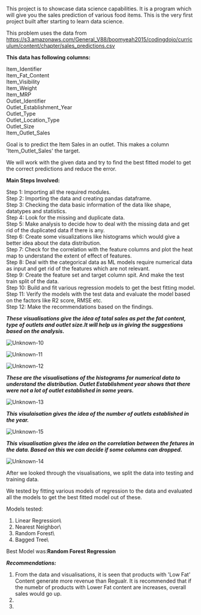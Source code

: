 This project is to showcase data science capabilities. It is a program which will give you the sales prediction of various food items. This is the very first project built after starting to learn data science.

This problem uses the data from https://s3.amazonaws.com/General_V88/boomyeah2015/codingdojo/curriculum/content/chapter/sales_predictions.csv

**This data has following columns:**

Item_Identifier\
Item_Fat_Content\
Item_Visibility\
Item_Weight\
Item_MRP\
Outlet_Identifier\
Outlet_Establishment_Year\
Outlet_Type\
Outlet_Location_Type\
Outlet_Size\
Item_Outlet_Sales

Goal is to predict the Item Sales in an outlet. This makes a column 'Item_Outlet_Sales' the target.

We will work with the given data and try to find the best fitted model to get the correct predictions and reduce the error. 

**Main Steps Involved:**

Step 1: Importing all the required modules.\
Step 2: Importing the data and creating pandas dataframe.\
Step 3: Checking the data basic information of the data like shape, datatypes and statistics.\
Step 4: Look for the missing and duplicate data.\
Step 5: Make analysis to decide how to deal with the missing data and get rid of the duplicated data if there is any.\
Step 6: Create some visualizations like histograms which would give a better idea about the data distribution.\
Step 7: Check for the correlation with the feature columns and plot the heat map to understand the extent of effect of features.\
Step 8: Deal with the categorical data as ML models require numerical data as input and get rid of the features which are not relevant.\
Step 9: Create the feature set and target column spit. And make the test train split of the data.\
Step 10: Build and fit various regression models to get the best fitting model.\
Step 11: Verify the models with the test data and evaluate the model based on the factors like R2 score, RMSE etc.\
Step 12: Make the recommendations based on the findings.

***These visualisations give the idea of total sales as pet the fat content, type of outlets and outlet size.It will help us in giving the suggestions based on the analysis.***

![Unknown-10](https://user-images.githubusercontent.com/31748299/121499188-00289580-c992-11eb-8f5c-d52288bf1302.png)

![Unknown-11](https://user-images.githubusercontent.com/31748299/121500007-c1470f80-c992-11eb-9e2a-ee321046f808.png)

![Unknown-12](https://user-images.githubusercontent.com/31748299/121500437-23077980-c993-11eb-88c9-ea7acb138bad.png)


***These are the visualisations of the histograms for numerical data to understand the distribution. Outlet Establishment year shows that there were not a lot of outlet established in some years.***

![Unknown-13](https://user-images.githubusercontent.com/31748299/121500615-534f1800-c993-11eb-9b11-e6b648ac9e19.png)


***This visulaisation gives the idea of the number of outlets established in the year.***

![Unknown-15](https://user-images.githubusercontent.com/31748299/121502013-9b226f00-c994-11eb-859f-05ef44e22c17.png)


***This visualisation gives the idea on the correlation between the fetures in the data. Based on this we can decide if some columns can dropped.***

![Unknown-14](https://user-images.githubusercontent.com/31748299/121501235-e5efb700-c993-11eb-8be2-68e0f10d8744.png)


After we looked through the visualisations, we split the data into testing and training data.

We tested by fitting various models of regression to the data and evaluated all the models to get the best fitted model out of these.

Models tested:
1. Linear Regression\
2. Nearest Neighbor\
3. Random Forest\
4. Bagged Tree\

Best Model was:**Random Forest Regression**

***Recommendations:***
1. From the data and visualisations, it is seen that products with 'Low Fat' Content generate more revenue than Regualr. It is recommended that if the numebr of products with Lower Fat content are increases, overall sales would go up.
2. 
3. 




